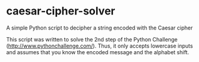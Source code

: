 # caesar-cipher-solver
A simple Python script to decipher a string encoded with the Caesar cipher

This script was written to solve the 2nd step of the Python Challenge (http://www.pythonchallenge.com/). Thus, it only accepts lowercase inputs and assumes that you know the encoded message and the alphabet shift.
